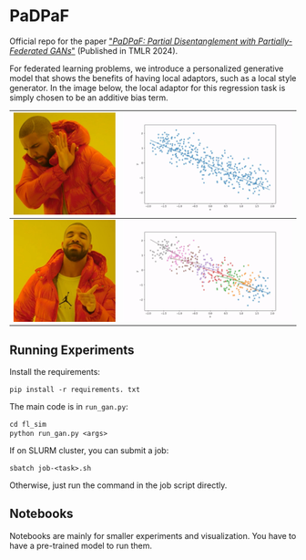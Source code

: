 # PaDPaF

Official repo for the paper
["*PaDPaF: Partial Disentanglement with Partially-Federated GANs*"](https://openreview.net/forum?id=vsez76EAV8) (Published in TMLR 2024).
<!-- [arxiv:2212.03836](https://arxiv.org/abs/2212.03836). -->

For federated learning problems, we introduce a personalized generative model that shows the benefits of having local adaptors, such as a local style generator. In the image below, the local adaptor for this regression task is simply chosen to be an additive bias term.

| <img src="assets/drake-bad.jpg" width="360"> | ![](assets/simpson-bad.gif) |
|-|-|
| <img src="assets/drake-good.jpg" width="360"> | ![](assets/simpson-good.gif) |

## Running Experiments
Install the requirements:
```
pip install -r requirements. txt
```
The main code is in `run_gan.py`:
```
cd fl_sim
python run_gan.py <args>
```
If on SLURM cluster, you can submit a job:
```
sbatch job-<task>.sh
```
Otherwise, just run the command in the job script directly.

## Notebooks
Notebooks are mainly for smaller experiments and visualization. You have to have a pre-trained model to run them.
